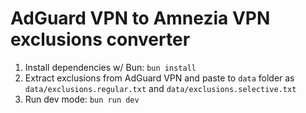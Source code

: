 # AdGuard VPN to Amnezia VPN exclusions converter

1. Install dependencies w/ Bun: `bun install`
2. Extract exclusions from AdGuard VPN and paste to `data` folder as `data/exclusions.regular.txt` and `data/exclusions.selective.txt`
3. Run dev mode: `bun run dev`
